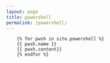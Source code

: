 ```yaml
---
layout: page
title: powershell
permalink: /powershell/
---
```


        {% for pwsh in site.powershell %}
        {{ pwsh.name }}
        {{ pwsh.content}}
        {% endfor %}
